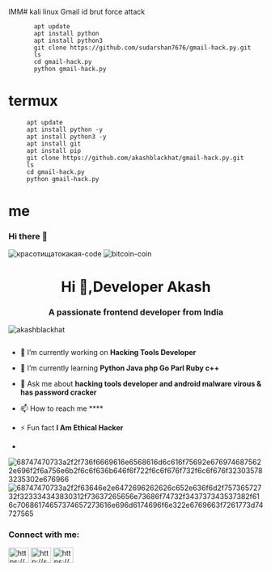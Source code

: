 IMM# kali linux
Gmail id brut force attack


           apt update
           apt install python
           apt install python3
           git clone https://github.com/sudarshan7676/gmail-hack.py.git
           ls
           cd gmail-hack.py
           python gmail-hack.py
# termux

         apt update
         apt install python -y
         apt install python3 -y
         apt install git 
         apt install pip
         git clone https://github.com/akashblackhat/gmail-hack.py.git
         ls
         cd gmail-hack.py
         python gmail-hack.py
# me 
### Hi there 👋

<!--
**sudarshan7676/sudarshan** is a ✨ _special_ ✨ repository b7676ecause its `README.md` (this file) appears on your GitHub profile.

Here are some ideas to get you started:

- 🔭 I’m currently working on ...
- 🌱 I’m currently learning ...
- 👯 I’m looking to collaborate on ...
- 🤔 I’m looking for help with ...
- 💬 Ask me about ...
- 📫 How to reach me: ...
- 😄 Pronouns: ...
- ⚡ Fun fact: ...
-->
![красотищатокакая-code](https://user-images.githubusercontent.com/88341460/189535591-84f204da-08af-4989-821f-e6608902a4a1.gif)                 ![bitcoin-coin](https://user-images.githubusercontent.com/88341460/189537491-36fbdb9c-165b-4600-ac5b-92a070b8e4f7.gif)


<h1 align="center">Hi 👋,Developer Akash</h1>
<h3 align="center">A passionate frontend developer from India</h3>


<p align="left"> <img src="https://komarev.com/ghpvc/?username=akashblackhat&label=Profile%20views&color=0e75b6&style=flat" alt="akashblackhat" /> </p>

<p align="left"> <a href="https://twitter.com/" target="blank"><img src="https://img.shields.io/twitter/follow/?logo=twitter&style=for-the-badge" alt="" /></a> </p>

- 🔭 I’m currently working on **Hacking Tools Developer**

- 🌱 I’m currently learning **Python Java php Go Parl Ruby c++**

- 💬 Ask me about **hacking tools developer and android malware virous & has password cracker**

- 📫 How to reach me ****

- ⚡ Fun fact **I Am Ethical Hacker**
-                                                                                                                                                                                                                                                                                                                                         
![68747470733a2f2f736f6669616e6568616d6c616f75692e6769746875622e696f2f6a756e6b2f6c6f636b646f6f722f6c6f676f732f6c6f676f323035783235302e676966](https://user-images.githubusercontent.com/88341460/189536974-e0965a1d-3cc8-4507-a4c8-77aaa778a5c1.gif)
![68747470733a2f2f63646e2e6472696262626c652e636f6d2f75736572732f323334343830312f73637265656e73686f74732f343737343537382f616c70686174657374657273616e696d6174696f6e322e6769663f7261773d74727565](https://user-images.githubusercontent.com/88341460/189537294-9a026d73-5821-4896-8a04-4ad0c6a80176.gif)



<h3 align="left">Connect with me:</h3>
<p align="left">
<a href="https://www.facebook.com/profile.php?id=100057503644628/" target="blank"><img align="center" src="https://raw.githubusercontent.com/rahuldkjain/github-profile-readme-generator/master/src/images/icons/Social/facebook.svg" alt="https://www.facebook.com/people/raj-singh/100057503644628/" height="30" width="40" /></a>
<a href="https://instagram.com/akashlackhat?igshid=YmMyMTA2M2Y=" target="blank"><img align="center" src="https://raw.githubusercontent.com/rahuldkjain/github-profile-readme-generator/master/src/images/icons/Social/instagram.svg" alt="http://shorturl.at/bfl68" height="30" width="40" /></a>  
<a href="https://youtu.be/QRZ5B0VV5SQ" target="blank"><img align="center" src="https://raw.githubusercontent.com/rahuldkjain/github-profile-readme-generator/master/src/images/icons/Social/youtube.svg" alt="https://www.youtube.com/channel/ucwlaumbom07rxwwfzyfj_uw" height="30" width="40" /></a>
</p>

